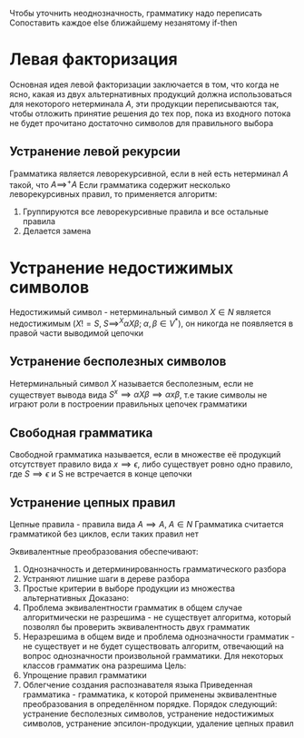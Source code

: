 Чтобы уточнить неоднозначность, грамматику надо переписать
Сопоставить каждое else ближайшему незанятому if-then
# Левая факторизация
Основная идея левой факторизации заключается в том, что когда не ясно, какая из двух альтернативных продукций должна использоваться для некоторого нетерминала $A$, эти продукции переписываются так, чтобы отложить принятие решения до тех пор, пока из входного потока не будет прочитано достаточно символов для правильного выбора
## Устранение левой рекурсии
Грамматика является леворекурсивной, если в ней есть нетерминал $A$ такой, что $A\implies^{+}A$
Если грамматика содержит несколько леворекурсивных правил, то применяется алгоритм:
1. Группируются все леворекурсивные правила и все остальные правила
2. Делается замена
# Устранение недостижимых символов
Недостижимый символ - нетерминальный символ $X\in{N}$ является недостижимым ($X!=S,\;S\implies^{X}\alpha{}X\beta{};\;\alpha{},\beta{}\in{V^{*}}$), он никогда не появляется в правой части выводимой цепочки
## Устранение бесполезных символов
Нетерминальный символ $X$ называется бесполезным, если не существует вывода вида $S^{x}\implies{\alpha{}X\beta{}}\implies{\alpha{}x\beta{}}$, т.е такие символы не играют роли в построении правильных цепочек грамматики
## Свободная грамматика
Свободной грамматика называется, если в множестве её продукций отсутствует правило вида $x\implies{\epsilon}$, либо существует ровно одно правило, где $S\implies{\epsilon}$ и S не встречается в конце цепочки
## Устранение цепных правил
Цепные правила - правила вида $A\implies{A},\;A\in{N}$
Грамматика считается грамматикой без циклов, если таких правил нет

Эквивалентные преобразования обеспечивают:
1. Однозначность и детерминированность грамматического разбора
2. Устраняют лишние шаги в дереве разбора
3. Простые критерии в выборе продукции из множества альтернативных
Доказано:
1. Проблема эквивалентности грамматик в общем случае алгоритмически не разрешима - не существует алгоритма, который позволял бы проверить эквивалентность двух грамматик
2. Неразрешима в общем виде и проблема однозначности грамматик - не существует и не будет существовать алгоритм, отвечающий на вопрос однозначности произвольной грамматики. Для некоторых классов грамматик она разрешима
Цель:
1. Упрощение правил грамматики
2. Облегчение создания распознавателя языка
Приведенная грамматика - грамматика, к которой применены эквивалентные преобразования в определённом порядке. Порядок следующий: устранение бесполезных символов, устранение недостижимых символов, устранение эпсилон-продукции, удаление цепных правил
